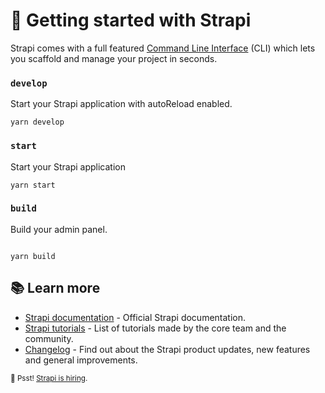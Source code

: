 # 🚀 Getting started with Strapi

Strapi comes with a full featured [Command Line Interface](https://docs.strapi.io/dev-docs/cli) (CLI) which lets you scaffold and manage your project in seconds.

### `develop`

Start your Strapi application with autoReload enabled. 

```
yarn develop
```

### `start`

Start your Strapi application 

```
yarn start
```

### `build`

Build your admin panel.

```

yarn build
```


## 📚 Learn more


- [Strapi documentation](https://docs.strapi.io) - Official Strapi documentation.
- [Strapi tutorials](https://strapi.io/tutorials) - List of tutorials made by the core team and the community.
- [Changelog](https://strapi.io/changelog) - Find out about the Strapi product updates, new features and general improvements.






<sub>🤫 Psst! [Strapi is hiring](https://strapi.io/careers).</sub>
